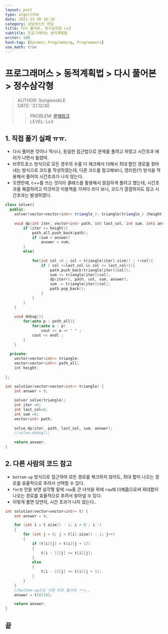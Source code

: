 ```yaml
---
layout: post
type: algorithm
date: 2021-12-30 10:10
category: 코딩테스트 연습
title: 다시 풀어본, 정수삼각형 Lv3
subtitle: 프로그래머스 동적계획법
writer: 100
hash-tag: [Dynamic_Programming, Programmers]
use_math: true
---
```



# 프로그래머스 > 동적계획법 > 다시 풀어본 > 정수삼각형  
> AUTHOR: SungwookLE    
> DATE: '21.12/30  
>> PROBLEM: [문제링크](https://programmers.co.kr/learn/courses/30/lessons/43105)  
>> LEVEL: Lv3    

## 1. 직접 풀기 실패 ㅠㅠ.
- 다시 풀어본 것이나 역시나, 동일한 접근법으로 문제를 풀려고 하였고 시간초과 에러가 나면서 틀렸따.
- 브루트포스 방식으로 모든 경우의 수를 다 체크해서 더해서 최대 합인 경로를 찾아내는 방식으로 코드를 작성하였는데, 다른 코드를 참고해보니, 영리한(?) 방식을 적용해서 풀어야 시간초과가 나지 않는다.
- 오랜만에, c++를 쓰는 것이라 클래스를 활용해서 깔끔하게 풀려고 했는데,
시간초과를 해결하려고 이것저것 미봉책을 가져다 쓰다 보니, 코드가 깔끔하지도 않고 시간초과는 발생하였다.

```c++
class solver{
  public:
    solver(vector<vector<int>> triangle_): triangle(triangle_) {height = triangle.size(); }
    
    void dp(int iter, vector<int> path, int last_col, int sum, int& answer){
        if (iter == height){
            path_all.push_back(path);
            if (sum > answer)
                answer = sum;
        }
        else{
            
            for(int col =0 ; col < triangle[iter].size() ; ++col){
                if ( col >=last_col && col <= last_col+1){
                    path.push_back(triangle[iter][col]);
                    sum += triangle[iter][col];
                    dp(iter+1, path, col, sum, answer);
                    sum -= triangle[iter][col];
                    path.pop_back();
                }
            }
        }
    }
    
    void debug(){
        for(auto p : path_all){
            for(auto a : p)
                cout << a << " " ;
            cout << endl ;
        }
    }
  
  private:
    vector<vector<int>> triangle;
    vector<vector<int>> path_all;
    int height;
    
};

int solution(vector<vector<int>> triangle) {
    int answer = 0;
    
    solver solve(triangle);
    int iter =0;
    int last_col=0;
    int sum =0;  
    vector<int> path;
    
    solve.dp(iter, path, last_col, sum, answer);
    //solve.debug();
    
    return answer;
}
```

## 2. 다른 사람의 코드 참고
- `bottom-up` 방식으로 접근하여 모든 경로를 체크하지 않아도,
최대 합이 나오는 경로를 효율적으로 추려서 선택할 수 있다.
- `for문` 안을 보면 삼각형 밑에 `row`중 큰 녀석을 위에 `row`에 더해줌으로써 최대합이 나오는 경로를 효율적으로 추려서 찾아낼 수 있다.
- 이렇게 풀면 당연히, 시간 초과가 나지 않는다..

```c++
int solution(vector<vector<int>> t) {
    int answer = 0;

    for (int i = t.size() - 1; i > 0 ; i--)
    {
        for (int j = 0; j < t[i].size() - 1; j++)
        {
            if (t[i][j] > t[i][j + 1])
            {
                t[i - 1][j] += t[i][j];
            }
            else
            {
                t[i - 1][j] += t[i][j + 1];
            }
        }
    }
    //bottom-up으로 가면 바로 풀리네 ㅋㅋ,,
    answer = t[0][0];

    return answer;
}
```

## 끝
